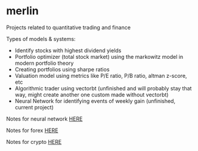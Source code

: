 # merlin
Projects related to quantitative trading and finance

Types of models & systems:

- Identify stocks with highest dividend yields
- Portfolio optimizer (total stock market) using the markowitz model in modern portfolio theory
- Creating portfolios using sharpe ratios
- Valuation model using metrics like P/E ratio, P/B ratio, altman z-score, etc
- Algorithmic trader using vectorbt (unfinished and will probably stay that way, might create another one custom made without vectorbt)
- Neural Network for identifying events of weekly gain (unfinished, current project)

Notes for neural network [HERE](https://github.com/Arnav-MaIhotra/merlin/blob/main/Neural%20Network/neural_network_notes.md)

Notes for forex [HERE](https://github.com/Arnav-MaIhotra/merlin/blob/main/forex/forex_notes.md)

Notes for crypto [HERE](https://github.com/Arnav-MaIhotra/merlin/blob/main/crypto/crypto_notes.md)